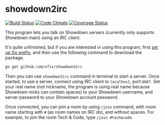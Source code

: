 # showdown2irc

[![Build Status](https://travis-ci.org/xfix/showdown2irc.svg?branch=master)](https://travis-ci.org/xfix/showdown2irc)
[![Code Climate](https://codeclimate.com/github/xfix/showdown2irc/badges/gpa.svg)](https://codeclimate.com/github/xfix/showdown2irc)
[![Coverage Status](https://coveralls.io/repos/github/xfix/showdown2irc/badge.svg?branch=master)](https://coveralls.io/github/xfix/showdown2irc?branch=master)

This program lets you talk on Showdown servers (currently only supports
Showdown main) using an IRC client.

It's quite unfinished, but if you are interested in using this program,
first [set up Go prefix](https://golang.org/doc/code.html#GOPATH), and then
use the following command to download the package.

```sh
go get github.com/xfix/showdown2irc
```

Then you can use `showdown2irc` command in terminal to start a server.
Once started, to use a server, connect using IRC client to `localhost`,
port `6667`. Set your real name (not nickname, the program is using
real name because Showdown nicks can contain spaces) to your Showdown
username, and server password to your Showdown account password.

Once connected, you can join a room by using `/join` command, with room
name starting with `#` (as room names on IRC do), and without spaces.
For example, to join the room Tech & Code, type `/join #tech&code`.
